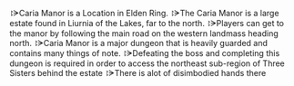 ⥏ᗒCaria Manor is a Location in Elden Ring.
⥏ᗒThe Caria Manor is a large estate found in Liurnia of the Lakes, far to the north.
⥏ᗒPlayers can get to the manor by following the main road on the western landmass heading north. 
⥏ᗒCaria Manor is a major dungeon that is heavily guarded and contains many things of note. 
⥏ᗒDefeating the boss and completing this dungeon is required in order to access the northeast sub-region of Three Sisters behind the estate
⥏ᗒThere is alot of disimbodied hands there
